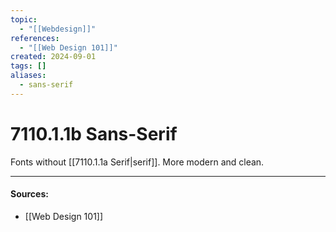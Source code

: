 ```yaml
---
topic:
  - "[[Webdesign]]"
references:
  - "[[Web Design 101]]"
created: 2024-09-01
tags: []
aliases:
  - sans-serif
---
```

# 7110.1.1b Sans-Serif

Fonts without [[7110.1.1a Serif|serif]].
More modern and clean.


___
#### Sources:
- [[Web Design 101]]